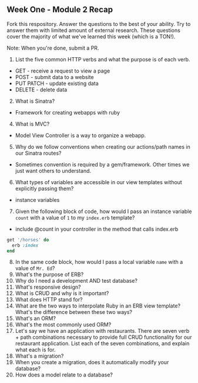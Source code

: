 ## Week One - Module 2 Recap

Fork this respository. Answer the questions to the best of your ability. Try to answer them with limited amount of external research. These questions cover the majority of what we've learned this week (which is a TON!). 

Note: When you're done, submit a PR. 

1. List the five common HTTP verbs and what the purpose is of each verb.
  - GET - receive a request to view a page
  - POST - submit data to a website
  - PUT PATCH - update existing data
  - DELETE - delete data
2. What is Sinatra?
  - Framework for creating webapps with ruby
4. What is MVC?
  - Model View Controller is a way to organize a webapp.
5. Why do we follow conventions when creating our actions/path names in our Sinatra routes?
  - Sometimes convention is required by a gem/framework. Other times we just want others to understand.
6. What types of variables are accessible in our view templates without explicitly passing them?
  - instance variables
7. Given the following block of code, how would I pass an instance variable `count` with a value of `1` to my `index.erb` template?
 - include @count in your controller in the method that calls index.erb
  
  ```ruby
  get '/horses' do
    erb :index
  end
  ```

8. In the same code block, how would I pass a local variable `name` with a value of `Mr. Ed`?
9. What's the purpose of ERB?
10. Why do I need a development AND test database?
11. What's responsive design?
12. What is CRUD and why is it important?
13. What does HTTP stand for? 
14. What are the two ways to interpolate Ruby in an ERB view template? What's the difference between these two ways?
15. What's an ORM?
16. What's the most commonly used ORM?
17. Let's say we have an application with restaurants. There are seven verb + path combinations necessary to provide full CRUD functionality for our restaurant application. List each of the seven combinations, and explain what each is for.
18. What's a migration? 
19. When you create a migration, does it automatically modify your database?
20. How does a model relate to a database?
